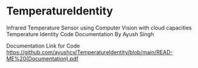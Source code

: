 # TemperatureIdentity
Infrared Temperature Sensor using Computer Vision with cloud capacities 
Temperature Identity Code Documentation 
By Ayush Singh 

Documentation Link for Code
https://github.com/ayushcv/TemperatureIdentity/blob/main/READ-ME%20(Documentation).pdf
